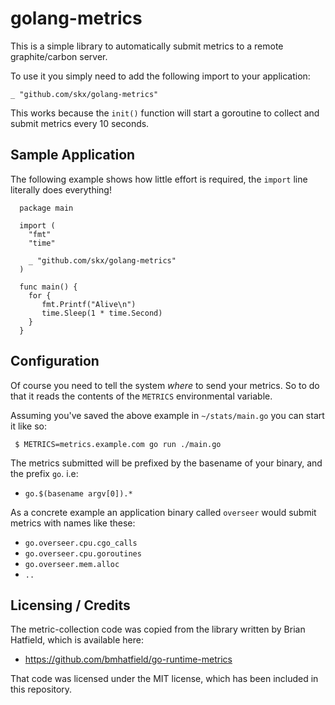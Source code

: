 # golang-metrics

This is a simple library to automatically submit metrics to a remote
graphite/carbon server.

To use it you simply need to add the following import to your application:

    _ "github.com/skx/golang-metrics"

This works because the `init()` function will start a goroutine to collect
and submit metrics every 10 seconds.


## Sample Application

The following example shows how little effort is required, the `import`
line literally does everything!

      package main

      import (
        "fmt"
        "time"

        _ "github.com/skx/golang-metrics"
      )

      func main() {
        for {
		   fmt.Printf("Alive\n")
		   time.Sleep(1 * time.Second)
        }
      }


## Configuration

Of course you need to tell the system _where_ to send your metrics.  So to
do that it reads the contents of the `METRICS` environmental variable.

Assuming you've saved the above example in `~/stats/main.go` you can start
it like so:

     $ METRICS=metrics.example.com go run ./main.go

The metrics submitted will be prefixed by the basename of your binary, and
 the prefix `go`.  i.e:

* `go.$(basename argv[0]).*`

As a concrete example an application binary called `overseer` would submit
metrics with names like these:

* `go.overseer.cpu.cgo_calls`
* `go.overseer.cpu.goroutines`
* `go.overseer.mem.alloc`
* `..`


## Licensing / Credits

The metric-collection code was copied from the library written by Brian Hatfield, which is available here:

* https://github.com/bmhatfield/go-runtime-metrics

That code was licensed under the MIT license, which has been included in this
repository.
